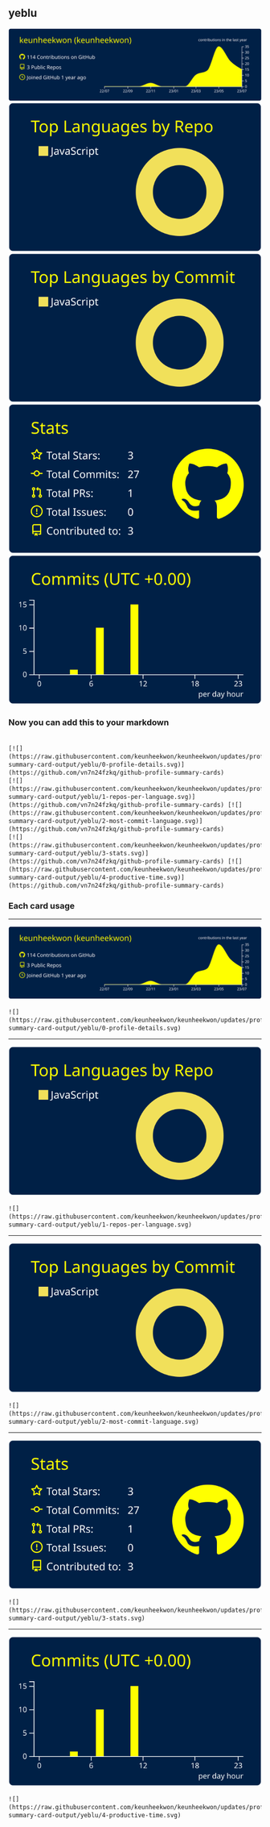 ## yeblu

[![](./0-profile-details.svg)](https://github.com/vn7n24fzkq/github-profile-summary-cards)
[![](./1-repos-per-language.svg)](https://github.com/vn7n24fzkq/github-profile-summary-cards) [![](./2-most-commit-language.svg)](https://github.com/vn7n24fzkq/github-profile-summary-cards)
[![](./3-stats.svg)](https://github.com/vn7n24fzkq/github-profile-summary-cards) [![](./4-productive-time.svg)](https://github.com/vn7n24fzkq/github-profile-summary-cards)
### Now you can add this to your markdown
```

[![](https://raw.githubusercontent.com/keunheekwon/keunheekwon/updates/profile-summary-card-output/yeblu/0-profile-details.svg)](https://github.com/vn7n24fzkq/github-profile-summary-cards)
[![](https://raw.githubusercontent.com/keunheekwon/keunheekwon/updates/profile-summary-card-output/yeblu/1-repos-per-language.svg)](https://github.com/vn7n24fzkq/github-profile-summary-cards) [![](https://raw.githubusercontent.com/keunheekwon/keunheekwon/updates/profile-summary-card-output/yeblu/2-most-commit-language.svg)](https://github.com/vn7n24fzkq/github-profile-summary-cards)
[![](https://raw.githubusercontent.com/keunheekwon/keunheekwon/updates/profile-summary-card-output/yeblu/3-stats.svg)](https://github.com/vn7n24fzkq/github-profile-summary-cards) [![](https://raw.githubusercontent.com/keunheekwon/keunheekwon/updates/profile-summary-card-output/yeblu/4-productive-time.svg)](https://github.com/vn7n24fzkq/github-profile-summary-cards)

```

### Each card usage
---

![](./0-profile-details.svg)

```
![](https://raw.githubusercontent.com/keunheekwon/keunheekwon/updates/profile-summary-card-output/yeblu/0-profile-details.svg)
```

    

---

![](./1-repos-per-language.svg)

```
![](https://raw.githubusercontent.com/keunheekwon/keunheekwon/updates/profile-summary-card-output/yeblu/1-repos-per-language.svg)
```

    

---

![](./2-most-commit-language.svg)

```
![](https://raw.githubusercontent.com/keunheekwon/keunheekwon/updates/profile-summary-card-output/yeblu/2-most-commit-language.svg)
```

    

---

![](./3-stats.svg)

```
![](https://raw.githubusercontent.com/keunheekwon/keunheekwon/updates/profile-summary-card-output/yeblu/3-stats.svg)
```

    

---

![](./4-productive-time.svg)

```
![](https://raw.githubusercontent.com/keunheekwon/keunheekwon/updates/profile-summary-card-output/yeblu/4-productive-time.svg)
```

    
